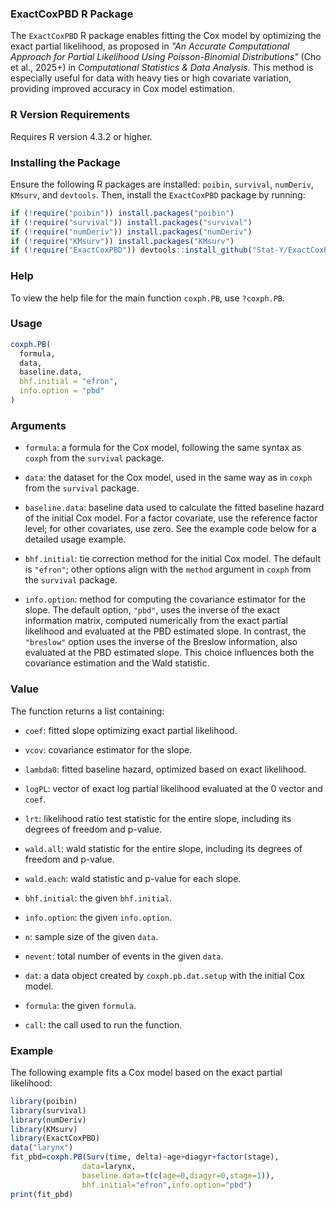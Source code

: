 ### ExactCoxPBD R Package

The `ExactCoxPBD` R package enables fitting the Cox model by optimizing the exact partial likelihood, as proposed in *"An Accurate Computational Approach for Partial Likelihood Using Poisson-Binomial Distributions"* (Cho et al., 2025+) in *Computational Statistics & Data Analysis*.  This method is especially useful for data with heavy ties or high covariate variation, providing improved accuracy in Cox model estimation.

### R Version Requirements

Requires R version 4.3.2 or higher.

### Installing the Package

Ensure the following R packages are installed: `poibin`, `survival`, `numDeriv`, `KMsurv`, and `devtools`. Then, install the `ExactCoxPBD` package by running:

```r
if (!require("poibin")) install.packages("poibin")
if (!require("survival")) install.packages("survival")
if (!require("numDeriv")) install.packages("numDeriv")
if (!require("KMsurv")) install.packages("KMsurv")
if (!require("ExactCoxPBD")) devtools::install_github("Stat-Y/ExactCoxPBD")
```

### Help

To view the help file for the main function `coxph.PB`, use `?coxph.PB`.

### Usage

```r
coxph.PB(
  formula,
  data,
  baseline.data,
  bhf.initial = "efron",
  info.option = "pbd"
)
```

### Arguments

- `formula`: a formula for the Cox model, following the same syntax as `coxph` from the `survival` package.
  
- `data`: the dataset for the Cox model, used in the same way as in `coxph` from the `survival` package.

- `baseline.data`: baseline data used to calculate the fitted baseline hazard of the initial Cox model. For a factor covariate, use the reference factor level; for other covariates, use zero. See the example code below for a detailed usage example.

- `bhf.initial`: tie correction method for the initial Cox model. The default is `"efron"`; other options align with the `method` argument in `coxph` from the `survival` package.

- `info.option`: method for computing the covariance estimator for the slope. The default option, `"pbd"`, uses the inverse of the exact information matrix, computed numerically from the exact partial likelihood and evaluated at the PBD estimated slope. In contrast, the `"breslow"` option uses the inverse of the Breslow information, also evaluated at the PBD estimated slope. This choice influences both the covariance estimation and the Wald statistic.

### Value

The function returns a list containing:

- `coef`: fitted slope optimizing exact partial likelihood.

- `vcov`: covariance estimator for the slope.

- `lambda0`: fitted baseline hazard, optimized based on exact likelihood.

- `logPL`: vector of exact log partial likelihood evaluated at the 0 vector and `coef`.

- `lrt`: likelihood ratio test statistic for the entire slope, including its degrees of freedom and p-value.

- `wald.all`: wald statistic for the entire slope, including its degrees of freedom and p-value.

- `wald.each`: wald statistic and p-value for each slope.

- `bhf.initial`: the given `bhf.initial`.

- `info.option`: the given `info.option`.

- `n`: sample size of the given `data`.

- `nevent`: total number of events in the given `data`.

- `dat`: a data object created by `coxph.pb.dat.setup` with the initial Cox model.

- `formula`: the given `formula`.

- `call`: the call used to run the function.

### Example

The following example fits a Cox model based on the exact partial likelihood:

```r
library(poibin)
library(survival)
library(numDeriv)
library(KMsurv)
library(ExactCoxPBD)
data("larynx")
fit_pbd=coxph.PB(Surv(time, delta)~age+diagyr+factor(stage),
                data=larynx,
                baseline.data=t(c(age=0,diagyr=0,stage=1)),
                bhf.initial="efron",info.option="pbd")
print(fit_pbd)
```
